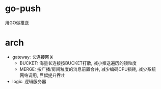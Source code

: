 # go-push

用GO做推送

# arch

* gateway: 长连接网关
    * BUCKET: 海量长连接按BUCKET打散, 减小推送遍历的锁粒度
    * MERGE: 按广播/房间粒度的消息前置合并, 减少编码CPU损耗, 减少系统网络调用, 巨幅提升吞吐
* logic: 逻辑服务器
